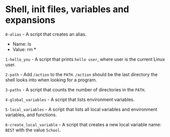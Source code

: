 # Shell, init files, variables and expansions

`0-alias` - A script that creates an alias.
- Name: ls
- Value: rm *

`1-hello_you` - A script that prints `hello user`, where user is the current Linux user.

`2-path` - Add `/action` to the `PATH`. `/action` should be the last directory the shell looks into when looking for a program.

`3-paths` - A script that counts the number of directories in the `PATH`.

`4-global_variables` - A script that lists environment variables. 

`5-local_variables` - A script that lists all local variables and environment variables, and functions.

`6-create_local_variable` - A script that creates a new local variable name: `BEST` with the value `School`.
